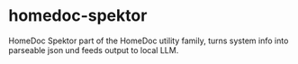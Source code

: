 # homedoc-spektor
HomeDoc Spektor part of the HomeDoc utility family, turns system info into parseable json und feeds output to local LLM.

